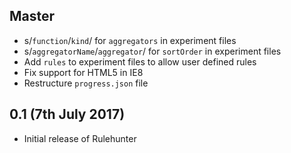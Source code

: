 ## Master

 * s/`function`/`kind`/ for `aggregators` in experiment files
 * s/`aggregatorName`/`aggregator`/ for `sortOrder` in experiment files
 * Add `rules` to experiment files to allow user defined rules
 * Fix support for HTML5 in IE8
 * Restructure `progress.json` file

## 0.1 (7th July 2017)

 * Initial release of Rulehunter
